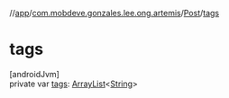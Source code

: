 //[app](../../../index.md)/[com.mobdeve.gonzales.lee.ong.artemis](../index.md)/[Post](index.md)/[tags](tags.md)

# tags

[androidJvm]\
private var [tags](tags.md): [ArrayList](https://kotlinlang.org/api/latest/jvm/stdlib/kotlin.collections/-array-list/index.html)<[String](https://kotlinlang.org/api/latest/jvm/stdlib/kotlin/-string/index.html)>

